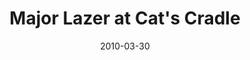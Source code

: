 ---
date: '2010-03-30'
artist: Major Lazer
festival: ''
venue: Cat's Cradle
city: Carborro
state: NC
country: USA
price: $16.90
solo: 'No'
title: Major Lazer at Cat's Cradle
slug: 2010-03-30-major-lazer
cover: ''
genre: ''
category: show
tags: []
created: 02/15/2019
artists:
  - Major Lazer
  - Rusko
  - Sleigh Bells
openers:
  - Rusko
  - Sleigh Bells
---